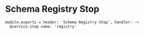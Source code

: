 
# Schema Registry Stop

    module.exports = header: 'Schema Registry Stop', handler: ->
      @service.stop name: 'registry'
